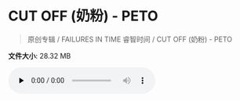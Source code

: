 # CUT OFF (奶粉) - PETO

> 原创专辑 / FAILURES IN TIME 睿智时间 / CUT OFF (奶粉) - PETO

**文件大小**: 28.32 MB

<audio preload="none" controls><source src="https://file.hsyhx.top/archive/原创专辑/FAILURES IN TIME 睿智时间/CUT OFF (奶粉) - PETO.flac" type="audio/mpeg">🤔 您的浏览器不支持此音频格式</audio>